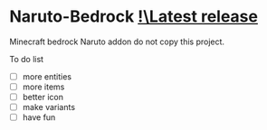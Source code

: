 # Naruto-Bedrock [!\Latest release](https://badgen.net/github/release/modmaker101/minecraft-bedrock-naruto.svg)
Minecraft bedrock Naruto addon
do not copy this project.

To do list
- [ ] more entities
- [ ] more items
- [ ] better icon
- [ ] make variants
- [ ] have fun
